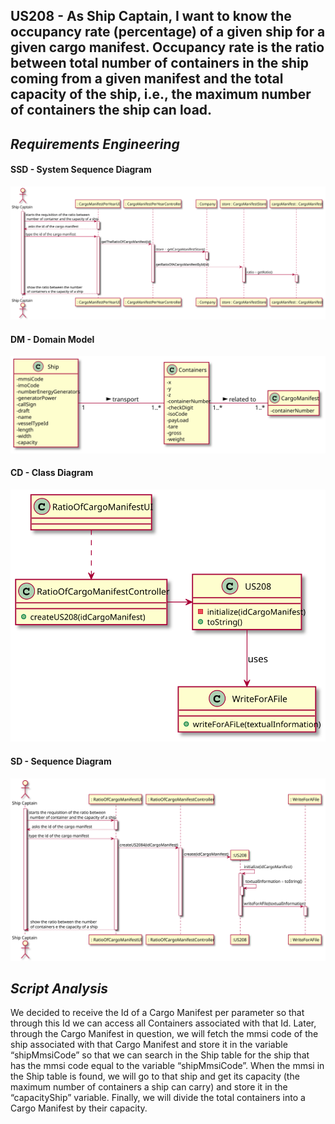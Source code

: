 ## US208 - As Ship Captain, I want to know the occupancy rate (percentage) of a given ship for a given cargo manifest. Occupancy rate is the ratio between total number of containers in the ship coming from a given manifest and the total capacity of the ship, i.e., the maximum number of containers the ship can load.

## *Requirements Engineering*
#### SSD - System Sequence Diagram
![SSD_US208](SSD_US208.svg)
#### DM - Domain Model
![DM_US208](DM_US208.svg)
#### CD - Class Diagram
![CD_US208](CD_US208.svg)
#### SD - Sequence Diagram
![SD_US208](SD_US208.svg)

## *Script Analysis*
We decided to receive the Id of a Cargo Manifest per parameter so that through this Id we can access all Containers associated with that Id. Later, through the Cargo Manifest in question, we will fetch the mmsi code of the ship associated with that Cargo Manifest and store it in the variable “shipMmsiCode” so that we can search in the Ship table for the ship that has the mmsi code equal to the variable “shipMmsiCode”. When the mmsi in the Ship table is found, we will go to that ship and get its capacity (the maximum number of containers a ship can carry) and store it in the “capacityShip” variable. Finally, we will divide the total containers into a Cargo Manifest by their capacity.